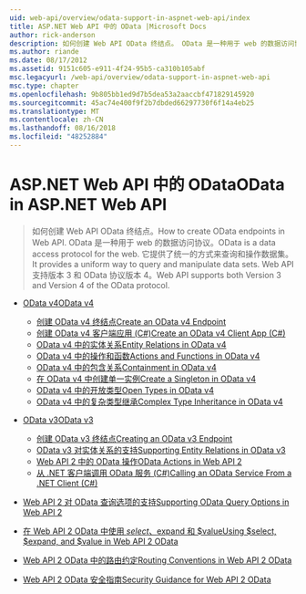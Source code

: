 ```yaml
---
uid: web-api/overview/odata-support-in-aspnet-web-api/index
title: ASP.NET Web API 中的 OData |Microsoft Docs
author: rick-anderson
description: 如何创建 Web API OData 终结点。 OData 是一种用于 web 的数据访问协议。 它提供了统一的方式来查询和操作数据集。 Web API s...
ms.author: riande
ms.date: 08/17/2012
ms.assetid: 9151c605-e911-4f24-95b5-ca310b105abf
msc.legacyurl: /web-api/overview/odata-support-in-aspnet-web-api
msc.type: chapter
ms.openlocfilehash: 9b805bb1ed9d7b5dea53a2aaccbf471829145920
ms.sourcegitcommit: 45ac74e400f9f2b7dbded66297730f6f14a4eb25
ms.translationtype: MT
ms.contentlocale: zh-CN
ms.lasthandoff: 08/16/2018
ms.locfileid: "48252884"
---
```

<a name="odata-in-aspnet-web-api"></a><span data-ttu-id="2126b-106">ASP.NET Web API 中的 OData</span><span class="sxs-lookup"><span data-stu-id="2126b-106">OData in ASP.NET Web API</span></span>
====================
> <span data-ttu-id="2126b-107">如何创建 Web API OData 终结点。</span><span class="sxs-lookup"><span data-stu-id="2126b-107">How to create OData endpoints in Web API.</span></span> <span data-ttu-id="2126b-108">OData 是一种用于 web 的数据访问协议。</span><span class="sxs-lookup"><span data-stu-id="2126b-108">OData is a data access protocol for the web.</span></span> <span data-ttu-id="2126b-109">它提供了统一的方式来查询和操作数据集。</span><span class="sxs-lookup"><span data-stu-id="2126b-109">It provides a uniform way to query and manipulate data sets.</span></span> <span data-ttu-id="2126b-110">Web API 支持版本 3 和 OData 协议版本 4。</span><span class="sxs-lookup"><span data-stu-id="2126b-110">Web API supports both Version 3 and Version 4 of the OData protocol.</span></span>


- [<span data-ttu-id="2126b-111">OData v4</span><span class="sxs-lookup"><span data-stu-id="2126b-111">OData v4</span></span>](odata-v4/index.md)

    - [<span data-ttu-id="2126b-112">创建 OData v4 终结点</span><span class="sxs-lookup"><span data-stu-id="2126b-112">Create an OData v4 Endpoint</span></span>](odata-v4/create-an-odata-v4-endpoint.md)
    - [<span data-ttu-id="2126b-113">创建 OData v4 客户端应用 (C#)</span><span class="sxs-lookup"><span data-stu-id="2126b-113">Create an OData v4 Client App (C#)</span></span>](odata-v4/create-an-odata-v4-client-app.md)
    - [<span data-ttu-id="2126b-114">OData v4 中的实体关系</span><span class="sxs-lookup"><span data-stu-id="2126b-114">Entity Relations in OData v4</span></span>](odata-v4/entity-relations-in-odata-v4.md)
    - [<span data-ttu-id="2126b-115">OData v4 中的操作和函数</span><span class="sxs-lookup"><span data-stu-id="2126b-115">Actions and Functions in OData v4</span></span>](odata-v4/odata-actions-and-functions.md)
    - [<span data-ttu-id="2126b-116">OData v4 中的包含关系</span><span class="sxs-lookup"><span data-stu-id="2126b-116">Containment in OData v4</span></span>](odata-v4/odata-containment-in-web-api-22.md)
    - [<span data-ttu-id="2126b-117">在 OData v4 中创建单一实例</span><span class="sxs-lookup"><span data-stu-id="2126b-117">Create a Singleton in OData v4</span></span>](odata-v4/using-a-singleton-in-an-odata-endpoint-in-web-api-22.md)
    - [<span data-ttu-id="2126b-118">OData v4 中的开放类型</span><span class="sxs-lookup"><span data-stu-id="2126b-118">Open Types in OData v4</span></span>](odata-v4/use-open-types-in-odata-v4.md)
    - [<span data-ttu-id="2126b-119">OData v4 中的复杂类型继承</span><span class="sxs-lookup"><span data-stu-id="2126b-119">Complex Type Inheritance in OData v4</span></span>](odata-v4/complex-type-inheritance-in-odata-v4.md)
- [<span data-ttu-id="2126b-120">OData v3</span><span class="sxs-lookup"><span data-stu-id="2126b-120">OData v3</span></span>](odata-v3/index.md)

    - [<span data-ttu-id="2126b-121">创建 OData v3 终结点</span><span class="sxs-lookup"><span data-stu-id="2126b-121">Creating an OData v3 Endpoint</span></span>](odata-v3/creating-an-odata-endpoint.md)
    - [<span data-ttu-id="2126b-122">OData v3 对实体关系的支持</span><span class="sxs-lookup"><span data-stu-id="2126b-122">Supporting Entity Relations in OData v3</span></span>](odata-v3/working-with-entity-relations.md)
    - [<span data-ttu-id="2126b-123">Web API 2 中的 OData 操作</span><span class="sxs-lookup"><span data-stu-id="2126b-123">OData Actions in Web API 2</span></span>](odata-v3/odata-actions.md)
    - [<span data-ttu-id="2126b-124">从 .NET 客户端调用 OData 服务 (C#)</span><span class="sxs-lookup"><span data-stu-id="2126b-124">Calling an OData Service From a .NET Client (C#)</span></span>](odata-v3/calling-an-odata-service-from-a-net-client.md)
- [<span data-ttu-id="2126b-125">Web API 2 对 OData 查询选项的支持</span><span class="sxs-lookup"><span data-stu-id="2126b-125">Supporting OData Query Options in Web API 2</span></span>](supporting-odata-query-options.md)
- [<span data-ttu-id="2126b-126">在 Web API 2 OData 中使用 $select、$expand 和 $value</span><span class="sxs-lookup"><span data-stu-id="2126b-126">Using $select, $expand, and $value in Web API 2 OData</span></span>](using-select-expand-and-value.md)
- [<span data-ttu-id="2126b-127">Web API 2 OData 中的路由约定</span><span class="sxs-lookup"><span data-stu-id="2126b-127">Routing Conventions in Web API 2 OData</span></span>](odata-routing-conventions.md)
- [<span data-ttu-id="2126b-128">Web API 2 OData 安全指南</span><span class="sxs-lookup"><span data-stu-id="2126b-128">Security Guidance for Web API 2 OData</span></span>](odata-security-guidance.md)

